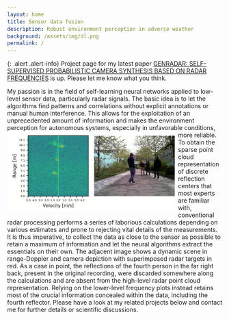 ```yaml
---
layout: home
title: Sensor data fusion
description: Robust environment perception in adverse weather
background: /assets/img/dl.png
permalink: /
---
```


{: .alert .alert-info}
Project page for my latest paper [GENRADAR: SELF-SUPERVISED PROBABILISTIC CAMERA SYNTHESIS BASED
ON RADAR FREQUENCIES](https://cditzel.github.io/GenRadar/) is up. Please let me know what you think.

My passion is in the field of self-learning neural networks applied to low-level
sensor data, particularly radar signals. The basic idea is to let the algorithms
find patterns and correlations without explicit annotations or manual human
interference. This allows for the exploitation of an unprecedented amount of
information and makes the environment perception for autonomous systems,
especially in unfavorable conditions, more reliable.  <img
src="/assets/img/rd_cam_points.png" align="left" width="400px"/> To obtain the
sparse point cloud representation of discrete reflection centers that most
experts are familiar with, conventional radar processing performs a series of
laborious calculations depending on various estimates and prone to rejecting
vital details of the measurements. It is thus imperative, to collect the data as
close to the sensor as possible to retain a maximum of information and let the
neural algorithms extract the essentials on their own. The adjacent image shows
a dynamic scene in range-Doppler and camera depiction with superimposed radar
targets in red. As a case in point, the reflections of the fourth person in the
far right back, present in the original recording, were discarded somewhere
along the calculations and are absent from the high-level radar point cloud
representation. Relying on the lower-level frequency plots instead retains most
of the crucial information concealed within the data, including the fourth
reflector. Please have a look at my related projects below and contact me for
further details or scientific discussions.<br clear="left"/>
